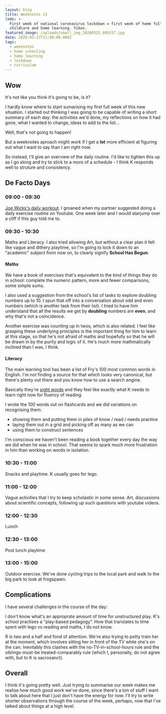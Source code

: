 ```yaml
---
layout: blog
title: Weeknotes 13
lede: >-
  First week of national coronavirus lockdown = first week of home full time
  childcare and home learning. Yikes.
featured_image: /uploads/small_img_20200325_095317.jpg
date: 2020-03-27T11:08:00.000Z
tags:
  - weeknotes
  - home schooling
  - home learning
  - lockdown
  - curriculum
---
```

## Wow

It's not like you think it's going to be, is it?

I hardly know where to start sumarising my first full week of this new situation. I started out thinking I was going to be capable of writing a short summary of each day: the activities we'd done, my reflections on how it had gone, what I wanted to change, ideas to add to the list...

Well, that's not going to happen! 

But a weeknotes aproach might work if I get a **lot** more efficient at figuring out what I want to say than I am right now.

So instead, I'll give an overview of the daily routine. I'd like to tighten this up as I go along and try to stick to a more of a schedule  - I think K responds well to struture and consistency.

## De Facto Days
### 09:00 - 09:30

[Joe Wicks's daily workout](https://www.youtube.com/playlist?list=PLyCLoPd4VxBvQafyve889qVcPxYEjdSTl). I groaned when my partner suggested doing a daily exercise routine on Youtube. One week later and I would starjump over a cliff if this guy told me to. 

### 09:30 - 10:30

Maths and Literacy. I also tried allowing Art, but without a clear plan it felt like vague and dithery playtime, so I'm going to lock it down to an "academic" subject from now on, to clearly signify **School Has Begun**.

#### Maths

We have a book of exercises that's equivalent to the kind of things they do in school: complete the numeric pattern, more and fewer comparisons, some simple sums. 

I also used a suggestion from the school's list of tasks to explore doubling numbers up to 10. I spun that off into a conversation about odd and even numbers (which is another task from their list). I tried to have him understand that all the results we get by **doubling** numbers are **even**, and why that's not a coincidence. 

Another exercise was counting up in twos, which is also related. I feel like grasping these underlying principles is the important thing for him to learn at this stage, so that he's not afraid of maths and hopefully so that he will be drawn in by the purity and logic of it. He's much more mathmatically inclined than I was, I think. 

#### Literacy

The main learning tool has been a list of Fry's 100 most common words in English. I'm not finding a source for that which looks very canonical, but there's plenty out there and you know how to use a search engine.

Basically they're [sight words](https://en.wikipedia.org/wiki/Sight_word) and they feel like exactly what K needs to learn right now for fluency of reading. 

I wrote the 100 words out on flashcards and we did variations on recognising them:

- showing them and putting them in piles of know / read / needs practice
- laying them out in a grid and picking off as many as we can 
- using them to construct sentences

I'm conscious we haven't been reading a book together every day the way we did when he was in school. That seems to spark much more frustration in him than working on words in isolation. 

### 10:30 - 11:00 

Snacks and playtime. K usually goes for lego.

### 11:00 - 12:00 

Vague activities that I try to keep scholastic in some sense. Art, discussions about scientific concepts, following up such questions with youtube videos. 

### 12:00 - 12:30 

Lunch 

### 12:30 - 13:00

Post lunch playtime

### 13:00 - 15:00

Outdoor exercise. We've done cycling trips to the local park and walk to the big park to look at frogspawn. 

## Complications

I have several challenges in the course of the day:

I don't know what's an approprate amount of time for unstructured play. K's school practises a "play-based pedagogy". How that translates to time spent with lego vs reading and maths, I do not know. 

R is two and a half and fond of attention. We're also trying to potty train her at the moment, which involves sitting her in front of the TV while she's on the can. Inevitably this clashes with the no-TV-in-school-hours rule and the siblings-must-be treated-comparably rule (which I, personally, do not agree with, but to K is sacrosanct).

## Overall

I think it's going pretty well. Just trying to summarise our week makes me realise how much good work we've done, since there's a ton of stuff I want to talk about here that I just don't have the energy for now. I'll try to write shorter observations through the course of the week, perhaps, now that I've talked about things at a high level. 










